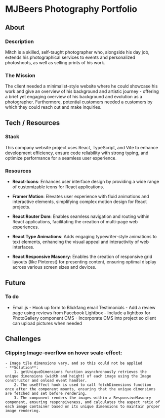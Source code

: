 # MJBeers Photography Portfolio

## About

### Description

Mitch is a skilled, self-taught photographer who, alongside his day job, extends his photographical services to events and personalized photoshoots, as well as selling prints of his work.

### The Mission

The client needed a minimalist-style website where he could showcase his work and give an overview of his background and artistic journey - offering a brief yet engaging overview of his background and evolution as a photographer. Furthermore, potential customers needed a customers by which they could reach out and make inquiries.

## Tech / Resources

### Stack

This company website project uses React, TypeScript, and Vite to enhance development efficiency, ensure code reliability with strong typing, and optimize performance for a seamless user experience.

### Resources

-   **React-Icons**: Enhances user interface design by providing a wide range of customizable icons for React applications.

-   **Framer Motion**: Elevates user experience with fluid animations and interactive elements, simplifying complex motion design for React projects.

-   **React Router Dom**: Enables seamless navigation and routing within React applications, facilitating the creation of multi-page web experiences.

-   **React Type Animations**: Adds engaging typewriter-style animations to text elements, enhancing the visual appeal and interactivity of web interfaces.

-   **React Responsive Masonry**: Enables the creation of responsive grid layouts (like Pinterest) for presenting content, ensuring optimal display across various screen sizes and devices.

## Future

### To do

-   Email.js - Hook up form to Blickfang email
    Testimonials - Add a review page using reviews from Facebook
    Lightbox - Include a lightbox for PhotoGallery component
    CMS - Incorporate CMS into project so client can upload pictures when needed

## Challenges

### **Clipping Image-overflow on hover scale-effect**:

    - Image tile dimensions vary, and so this could not be applied
    - **Solution**:
        1. getUniqueDimensions function asynchronously retrieves the unique dimensions (width and height) of each image using the Image constructor and onload event handler.
        2. The useEffect hook is used to call fetchDimensions function once after the component mounts, ensuring that the unique dimensions are fetched and set before rendering.
        3. The component renders the images within a ResponsiveMasonry component, ensuring responsiveness, and calculates the aspect ratio of each image container based on its unique dimensions to maintain proper image rendering.
